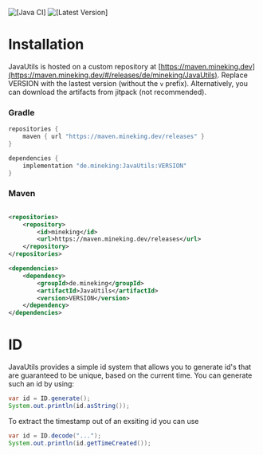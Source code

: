 ![[Java CI]](https://github.com/Utils4J/JavaUtils/actions/workflows/check.yml/badge.svg)
![[Latest Version]](https://maven.mineking.dev/api/badge/latest/releases/de/mineking/JavaUtils?prefix=v&name=Latest%20Version&color=0374b5)

# Installation

JavaUtils is hosted on a custom repository at [https://maven.mineking.dev](https://maven.mineking.dev/#/releases/de/mineking/JavaUtils). Replace VERSION with the lastest version (without the `v` prefix).
Alternatively, you can download the artifacts from jitpack (not recommended).

### Gradle

```groovy
repositories {
    maven { url "https://maven.mineking.dev/releases" }
}

dependencies {
    implementation "de.mineking:JavaUtils:VERSION"
}
```

### Maven

```xml

<repositories>
    <repository>
        <id>mineking</id>
        <url>https://maven.mineking.dev/releases</url>
    </repository>
</repositories>

<dependencies>
    <dependency>
        <groupId>de.mineking</groupId>
        <artifactId>JavaUtils</artifactId>
        <version>VERSION</version>
    </dependency>
</dependencies>
```

# ID

JavaUtils provides a simple id system that allows you to generate id's that are guaranteed to be unique, based on the current time.
You can generate such an id by using:

```java
var id = ID.generate();
System.out.println(id.asString());
```

To extract the timestamp out of an exsiting id you can use

```java
var id = ID.decode("...");
System.out.println(id.getTimeCreated());
```